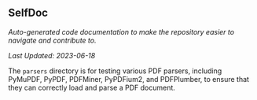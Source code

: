 <!--- START SELFDOC --->
## SelfDoc
_Auto-generated code documentation to make the repository easier to navigate and contribute to._

_Last Updated: 2023-06-18_

The `parsers` directory is for testing various PDF parsers, including PyMuPDF, PyPDF, PDFMiner, PyPDFium2, and PDFPlumber, to ensure that they can correctly load and parse a PDF document.

<!--- END SELFDOC --->